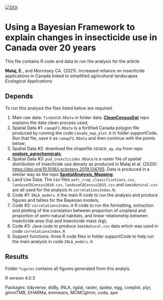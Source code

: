 [![DOI](https://zenodo.org/badge/DOI/10.5281/zenodo.4799489.svg)](https://doi.org/10.5281/zenodo.4799489)

# Using a Bayesian Framework to explain changes in insecticide use in Canada over 20 years

This file contains R code and data to run the analysis for the article:

**Malaj, E.**, and Morrissey CA. (2021). Increased reliance on insecticide applications in Canada linked to simplified agricultural landscapes *Ecological Applications* 

## Depends

To run this analysis the files listed below are required. 
1. Main raw data: `findatCD.RData` in folder data. **[CleanCensusDat](https://github.com/eginamalaj/CleanCensusDat)** repo explains the data clean process used;
2. Spatial Data #1: `camapF2.RData` is a fortified Canada polygon file produced by running the code `Canada_map_plot.R` in folder supportCode. Run that file, save it as `camapF2.RData` and then continue with the points below;
3. Spatial Data #2: download the shapefile `2016CD_ag.shp` from repo **[explore_agrochemicals](https://github.com/eginamalaj/explore_agrochemicals/tree/main/CDshapefile)**;
4. Spatial Data #3: `pud_insecticides.RData` is a raster file of spatial distribution of insecticide use density as produced in Malaj et al. (2020): https://doi.org/10.1016/j.scitotenv.2019.134765. Data is produced in a similar way as the repo **[SpatialAnalysis_Mapping](https://github.com/eginamalaj/SpatialAnalysis_Mapping)**;
5. Land Use Data: The csv files `aafc_crop_classifications.csv`, `landuseCDCensus2010.csv`, `landuseCDCensus2015.csv` and `SemiNatural.csv` are all used for the analysis in `correlationsIndex.R`;
6. Code #1: `INLA_models.R` the main R code to run the analysis and produce figures and tables for the Bayesian models;
7. Code #2: `correlationsIndex.R` R code to run the formatting, extraction and plotting of the correlation between proportion of cropland and proportion of semi-natural habitats, and linear relationship between insecticide area (ha) and insecticide mass (kg);
8. Code #3: Java code to produce `SemiNatural.csv` data which was used in code `correlationsIndex.R`
9. Support functions: three R code files in folder supportCode to help run the main analysis in code `INLA_models.R`.

## Results

Folder `figures` contains all figures generated from this analyis.

R version 4.0.3

Packages: tidyverse, doBy, INLA, rgdal, raster, spdep, egg, cowplot, plyr, glmmTMB, DHARMa, emmeans, MCMCglmm, coda, ape
